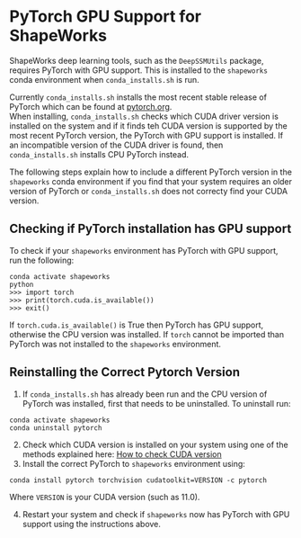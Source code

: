# PyTorch GPU Support for ShapeWorks

ShapeWorks deep learning tools, such as the `DeepSSMUtils` package, requires PyTorch with GPU support. 
This is installed to the `shapeworks` conda environment when `conda_installs.sh` is run. 

Currently `conda_installs.sh` installs the most recent stable release of PyTorch which can be found at [pytorch.org](https://pytorch.org/).  
When installing, `conda_installs.sh` checks which CUDA driver version is installed on the system and if it finds teh CUDA version is supported by the most recent 
PyTorch version, the PyTorch with GPU support is installed.
If an incompatible version of the CUDA driver is found, then `conda_installs.sh` installs CPU PyTorch instead. 

The following steps explain how to include a different PyTorch version in the `shapeworks` conda environment if you find that your system requires an older version 
of PyTorch or `conda_installs.sh` does not correcty find your CUDA version.

## Checking if PyTorch installation has GPU support
To check if your `shapeworks` environment has PyTorch with GPU support, run the following:
```
conda activate shapeworks
python
>>> import torch
>>> print(torch.cuda.is_available())
>>> exit()
```
If `torch.cuda.is_available()` is True then PyTorch has GPU support, otherwise the CPU version was installed. 
If `torch` cannot be imported than PyTorch was not installed to the `shapeworks` environment. 

## Reinstalling the Correct Pytorch Version
1. If `conda_installs.sh` has already been run and the CPU version of PyTorch was installed, first that needs to be uninstalled. To uninstall run:
```
conda activate shapeworks
conda uninstall pytorch
```
2. Check which CUDA version is installed on your system using one of the methods explained here: [How to check CUDA version](https://varhowto.com/check-pytorch-cuda-version/)
3. Install the correct PyTorch to `shapeworks` environment using: 
```
conda install pytorch torchvision cudatoolkit=VERSION -c pytorch
```
  Where `VERSION` is your CUDA version (such as 11.0).

4. Restart your system and check if `shapeworks` now has PyTorch with GPU support using the instructions above. 
